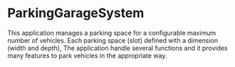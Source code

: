 # ParkingGarageSystem

This application manages a parking space for a configurable maximum number of vehicles. Each parking space (slot) defined with a dimension (width and depth), The application handle several functions and it provides many features to park vehicles in the appropriate way.

